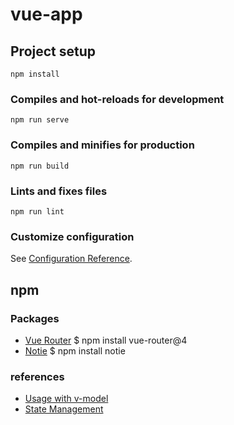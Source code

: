 # vue-app

## Project setup
```
npm install
```

### Compiles and hot-reloads for development
```
npm run serve
```

### Compiles and minifies for production
```
npm run build
```

### Lints and fixes files
```
npm run lint
```

### Customize configuration
See [Configuration Reference](https://cli.vuejs.org/config/).


## npm

### Packages
- [Vue Router](https://router.vuejs.org/) 
    $ npm install vue-router@4
- [Notie](https://github.com/jaredreich/notie) 
    $ npm install notie


### references
- [Usage with v-model](https://vuejs.org/guide/components/events.html#usage-with-v-model)
- [State Management](https://vuejs.org/guide/scaling-up/state-management.html)
